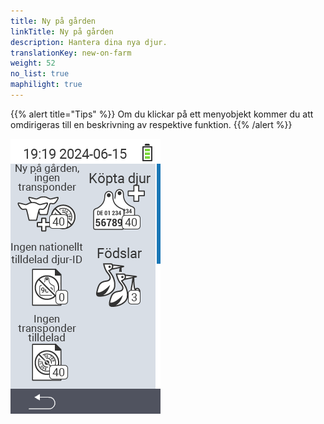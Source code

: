 ```yaml
---
title: Ny på gården
linkTitle: Ny på gården
description: Hantera dina nya djur.
translationKey: new-on-farm
weight: 52
no_list: true
maphilight: true
---
```

{{% alert title="Tips" %}}
Om du klickar på ett menyobjekt kommer du att omdirigeras till en beskrivning av respektive funktion.
{{% /alert %}}

<img src="images/newonfarm.png" alt="VitalControl Ny på gården" title="Ny på gården" usemap="#workmap" class="maphilight" />

<map name="workmap">
  <area shape="rect" coords="3,40,116,160" alt="Ny på gården, ingen transponder" title="Här tilldelar du en transponder till nya djur utan transponder&#10;Musklick: öppna dokumentation" href="/en/docs/new-on-farm/new-no-transponder/">
  <area shape="rect" coords="3,160,116,280" alt="Inget nationellt djur-ID tilldelat" title="Här kan du se alla djur som ännu inte har tilldelats ett nationellt djur-ID och tilldela ett nationellt djur-ID&#10;Musklick: öppna dokumentation" href="/en/docs/new-on-farm/no-national-animal-id-assigned/">
  <area shape="rect" coords="3,280,116,399" alt="Ingen transponder tilldelad" title="Här kan du se alla djur som ännu inte har tilldelats en transponder och tilldela dem en transponder&#10;Musklick: öppna dokumentation" href="/en/docs/new-on-farm/no-transponder-assigned/">

  <area shape="rect" coords="116,40,230,160" alt="Inköpta djur" title="Här kan du se dina aktuella inköp och exportera data&#10;Musklick: öppna dokumentation" href="/en/docs/new-on-farm/purchased-animals/">
  <area shape="rect" coords="116,160,230,280" alt="Födslar" title="Här kan du se dina födslar och skapa en exportfil&#10;Musklick: öppna dokumentation" href="/en/docs/new-on-farm/births/">
  <area shape="rect" coords="1,401,100,439" alt="Tillbaka" title="Hoppa tillbaka en nivå&#10;Musklick: till dokumentationen" href="/en/docs/menu/mainmenu/">
</map>
